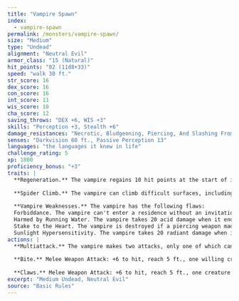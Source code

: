 ```yaml
---
title: "Vampire Spawn"
index:
  - vampire-spawn
permalink: /monsters/vampire-spawn/
size: "Medium"
type: "Undead"
alignment: "Neutral Evil"
armor_class: "15 (Natural)"
hit_points: "82 (11d8+33)"
speed: "walk 30 ft."
str_score: 16
dex_score: 16
con_score: 16
int_score: 11
wis_score: 10
cha_score: 12
saving_throws: "DEX +6, WIS +3"
skills: "Perception +3, Stealth +6"
damage_resistances: "Necrotic, Bludgeoning, Piercing, And Slashing From Nonmagical Weapons"
senses: "Darkvision 60 ft., Passive Perception 13"
languages: "the languages it knew in life"
challenge_rating: 5
xp: 1800
proficiency_bonus: "+3"
traits: |
  **Regeneration.** The vampire regains 10 hit points at the start of its turn if it has at least 1 hit point and isn't in sunlight or running water. If the vampire takes radiant damage or damage from holy water, this trait doesn't function at the start of the vampire's next turn.
  
  **Spider Climb.** The vampire can climb difficult surfaces, including upside down on ceilings, without needing to make an ability check.
  
  **Vampire Weaknesses.** The vampire has the following flaws:
  Forbiddance. The vampire can't enter a residence without an invitation from one of the occupants.
  Harmed by Running Water. The vampire takes 20 acid damage when it ends its turn in running water.
  Stake to the Heart. The vampire is destroyed if a piercing weapon made of wood is driven into its heart while it is incapacitated in its resting place.
  Sunlight Hypersensitivity. The vampire takes 20 radiant damage when it starts its turn in sunlight. While in sunlight, it has disadvantage on attack rolls and ability checks.
actions: |
  **Multiattack.** The vampire makes two attacks, only one of which can be a bite attack.
  
  **Bite.** Melee Weapon Attack: +6 to hit, reach 5 ft., one willing creature, or a creature that is grappled by the vampire, incapacitated, or restrained. Hit: 6 (1d6 + 3) piercing damage plus 7 (2d6) necrotic damage. The target's hit point maximum is reduced by an amount equal to the necrotic damage taken, and the vampire regains hit points equal to that amount. The reduction lasts until the target finishes a long rest. The target dies if this effect reduces its hit point maximum to 0.
  
  **Claws.** Melee Weapon Attack: +6 to hit, reach 5 ft., one creature. Hit: 8 (2d4 + 3) slashing damage. Instead of dealing damage, the vampire can grapple the target (escape DC 13).  
excerpt: "Medium Undead, Neutral Evil"
source: "Basic Rules"
---
```

